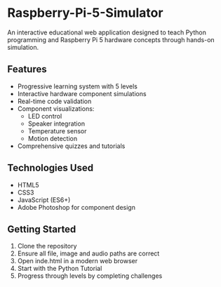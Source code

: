 # Raspberry-Pi-5-Simulator

An interactive educational web application designed to teach Python programming and Raspberry Pi 5 hardware concepts through hands-on simulation.

## Features

- Progressive learning system with 5 levels
- Interactive hardware component simulations
- Real-time code validation
- Component visualizations:
  - LED control
  - Speaker integration
  - Temperature sensor
  - Motion detection
- Comprehensive quizzes and tutorials

## Technologies Used

- HTML5
- CSS3
- JavaScript (ES6+)
- Adobe Photoshop for component design


## Getting Started

1. Clone the repository
2. Ensure all file, image and audio paths are correct 
3. Open inde.html in a modern web browser
4. Start with the Python Tutorial
5. Progress through levels by completing challenges

